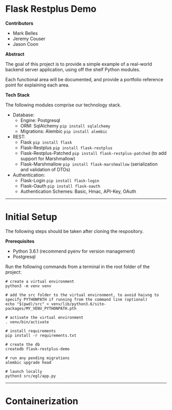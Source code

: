 # Flask Restplus Demo

**Contributors**
* Mark Belles
* Jeremy Couser
* Jason Coon

**Abstract**

The goal of this project is to provide a simple example of a real-world backend server application, using off the shelf Python modules.

Each functional area will be documented, and provide a portfolio reference point for explaining each area.

**Tech Stack**

The following modules comprise our technology stack.

* Database: 
  * Engine: Postgresql
  * ORM: SqlAlchemy `pip install sqlalchemy`
  * Migrations: Alembic `pip install alembic`
* REST:
  * Flask `pip install flask`
  * Flask-Restplus `pip install flask-restplus`
  * Flask-Restplus-Patched `pip install flask-restplus-patched` (to add support for Marshmallow)
  * Flask-Marshmallow `pip install flask-marshmallow` (serialization and validation of DTOs)
* Authentication: 
  * Flask-Login `pip install flask-login`
  * Flask-Oauth `pip install flask-oauth`
  * Authentication Schemes: Basic, Hmac, API-Key, OAuth

----
# Initial Setup

The following steps should be taken after cloning the respository.

**Prerequisites**
* Python 3.6.1 (recommend pyenv for version management)
* Postgresql

Run the following commands from a terminal in the root folder of the project:

```
# create a virtual environment
python3 -m venv venv

# add the src folder to the virtual environment, to avoid haivng to specify PYTHONPATH if running from the command line (optional)
echo "$(pwd)/src" > venv/lib/python3.6/site-packages/MY_VENV_PYTHONPATH.pth

# activate the virtual environment
. venv/bin/activate

# install requirements
pip install -r requirements.txt

# create the db
createdb flask-restplus-demo

# run any pending migrations
alembic upgrade head

# launch locally
python3 src/egl/app.py
```

----
# Containerization
